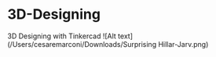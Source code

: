 # 3D-Designing
3D Designing with Tinkercad
![Alt text](/Users/cesaremarconi/Downloads/Surprising Hillar-Jarv.png)

